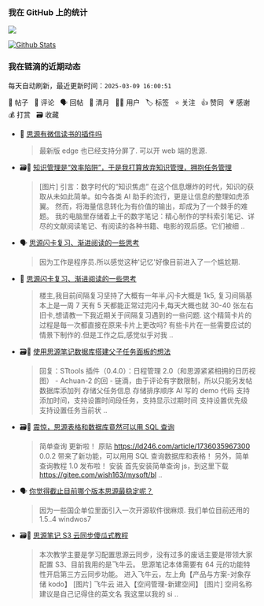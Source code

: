 ### 我在 GitHub 上的统计

<a title="Hits" target="_blank" href="https://github.com/Crowds21/Crowds21"><img src="https://hits.b3log.org/crowds21/crowds21.svg"></a>

[![Github Stats](https://github-readme-stats.vercel.app/api?username=crowds21&theme=tokyonight&show_icons=true)](https://github.com/crowds21)

<!--events start -->

### 我在链滴的近期动态

每天自动刷新，最近更新时间：`2025-03-09 16:00:51`

📝 帖子 &nbsp; 💬 评论 &nbsp; 🗣 回帖 &nbsp; 🌙 清月 &nbsp; 👨‍💻 用户 &nbsp; 🏷️ 标签 &nbsp; ⭐️ 关注 &nbsp; 👍 赞同 &nbsp; 💗 感谢 &nbsp; 💰 打赏 &nbsp; 🗃 收藏

* 💬 [思源有微信读书的插件吗](https://ld246.com/article/1740325936643/comment/1740360404535#comments)

  > 最新版 edge 也已经支持分屏了. 可以开 web 端的思源.
* 🗃📝 [知识管理是“效率陷阱”，于是我打算放弃知识管理，拥抱任务管理](https://ld246.com/article/1738945558886)

  > [图片] 引言：数字时代的“知识焦虑” 在这个信息爆炸的时代，知识的获取从未如此简单。如今各类 AI 助手的流行，更是让信息的整理如虎添翼。 然而，将海量信息转化为有价值的输出，却成为了一个棘手的难题。 我的电脑里存储着上千的数字笔记：精心制作的学科索引笔记、详尽的文献阅读笔记、有阅读的各种书籍、电影的观后感。它们被细 ..
* 🗣 [思源闪卡复习、渐进阅读的一些思考](https://ld246.com/article/1718977610599/comment/1738378112988#comments)

  > 因为工作是程序员.所以感觉这种'记忆'好像目前进入了一个尴尬期.
* 💬 [思源闪卡复习、渐进阅读的一些思考](https://ld246.com/article/1718977610599/comment/1738378112988#comments)

  > 楼主,我目前间隔复习坚持了大概有一年半,闪卡大概是 1k5, 复习间隔基本上是一周 7 天有 5 天都能正常过完闪卡,每天大概也就 30-40 张左右旧卡,想请教一下我近期关于间隔复习遇到的一些问题. 这个精简卡片的过程是每一次都直接在原来卡片上更改吗? 有些卡片在一些需要应试的情景下制作的.但是工作之后,感觉似乎对我 ..
* 🗃📝 [使用思源笔记数据库搭建父子任务面板的想法](https://ld246.com/article/1737511261099)

  > 回复：STtools 插件（0.4.0）：日程管理 2.0（和思源紧紧相拥的日历视图） - Achuan-2 的回 - 链滴，由于评论有字数限制，所以只能另发帖 数据库添加列 存储父任务信息 存储排序顺序 AI 写的 demo 代码 支持添加时间，支持设置时间段任务，支持显示过期时间 支持设置优先级 支持设置任务当前状 ..
* 🗃📝 [震惊，思源表格和数据库竟然可以用 SQL 查询](https://ld246.com/article/1737952682647)

  > 简单查询 更新啦！ 原贴 https://ld246.com/article/1736035967300 0.0.2 带来了新功能，可以用用 SQL 查询数据库和表格！ 另外，简单查询教程 1.0 发布啦！ 安装 首先安装简单查询 js，到这里下载 https://gitee.com/wish163/mysoft/bl ..
* 🗣 [你觉得截止目前哪个版本思源最稳定呢？](https://ld246.com/article/1736736939761/comment/1736747475537#comments)

  > 因为一些国企单位里面引入一次开源软件很麻烦. 我们单位目前还用的 1.5..4 windwos7
* 🗃📝 [思源笔记 S3 云同步傻瓜式教程](https://ld246.com/article/1736950710653)

  > 本次教学主要是学习配置思源云同步，没有过多的废话主要是带领大家配置 S3、目前我用的是飞牛云。 思源笔记本体需要有 64 元的功能特性开启第三方云同步功能。 进入飞牛云，左上角【产品与方案-对象存储 kodo】 [图片] 飞牛云 进入【空间管理-新建空间】 [图片] 空间名称建议是自己记得住的英文名 我这里以我的 si ..


<!--events end -->
